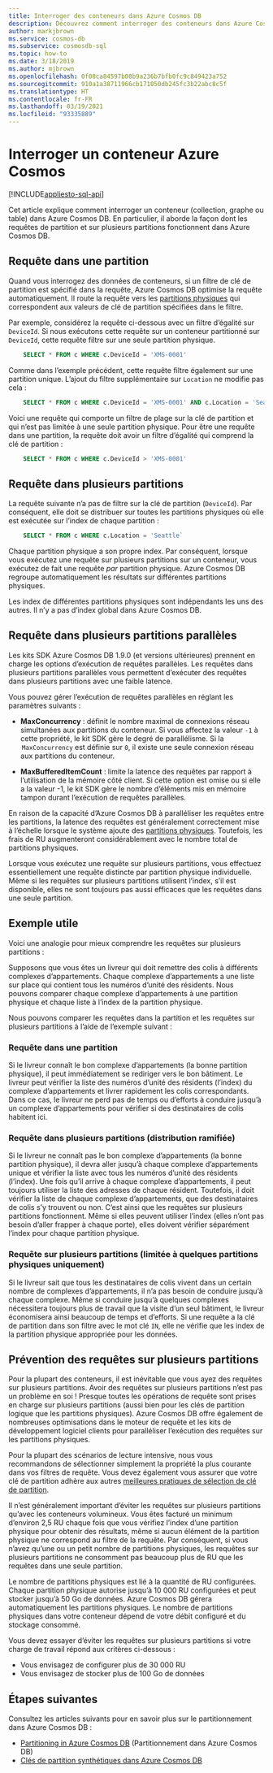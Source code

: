 ```yaml
---
title: Interroger des conteneurs dans Azure Cosmos DB
description: Découvrez comment interroger des conteneurs dans Azure Cosmos DB à l’aide de requêtes dans une partition et dans plusieurs partitions
author: markjbrown
ms.service: cosmos-db
ms.subservice: cosmosdb-sql
ms.topic: how-to
ms.date: 3/18/2019
ms.author: mjbrown
ms.openlocfilehash: 0f08ca84597b08b9a236b7bfb0fc9c849423a752
ms.sourcegitcommit: 910a1a38711966cb171050db245fc3b22abc8c5f
ms.translationtype: HT
ms.contentlocale: fr-FR
ms.lasthandoff: 03/19/2021
ms.locfileid: "93335889"
---
```

# <a name="query-an-azure-cosmos-container"></a>Interroger un conteneur Azure Cosmos
[!INCLUDE[appliesto-sql-api](includes/appliesto-sql-api.md)]

Cet article explique comment interroger un conteneur (collection, graphe ou table) dans Azure Cosmos DB. En particulier, il aborde la façon dont les requêtes de partition et sur plusieurs partitions fonctionnent dans Azure Cosmos DB.

## <a name="in-partition-query"></a>Requête dans une partition

Quand vous interrogez des données de conteneurs, si un filtre de clé de partition est spécifié dans la requête, Azure Cosmos DB optimise la requête automatiquement. Il route la requête vers les [partitions physiques](partitioning-overview.md#physical-partitions) qui correspondent aux valeurs de clé de partition spécifiées dans le filtre.

Par exemple, considérez la requête ci-dessous avec un filtre d’égalité sur `DeviceId`. Si nous exécutons cette requête sur un conteneur partitionné sur `DeviceId`, cette requête filtre sur une seule partition physique.

```sql
    SELECT * FROM c WHERE c.DeviceId = 'XMS-0001'
```

Comme dans l’exemple précédent, cette requête filtre également sur une partition unique. L’ajout du filtre supplémentaire sur `Location` ne modifie pas cela :

```sql
    SELECT * FROM c WHERE c.DeviceId = 'XMS-0001' AND c.Location = 'Seattle'
```

Voici une requête qui comporte un filtre de plage sur la clé de partition et qui n’est pas limitée à une seule partition physique. Pour être une requête dans une partition, la requête doit avoir un filtre d’égalité qui comprend la clé de partition :

```sql
    SELECT * FROM c WHERE c.DeviceId > 'XMS-0001'
```

## <a name="cross-partition-query"></a>Requête dans plusieurs partitions

La requête suivante n’a pas de filtre sur la clé de partition (`DeviceId`). Par conséquent, elle doit se distribuer sur toutes les partitions physiques où elle est exécutée sur l’index de chaque partition :

```sql
    SELECT * FROM c WHERE c.Location = 'Seattle`
```

Chaque partition physique a son propre index. Par conséquent, lorsque vous exécutez une requête sur plusieurs partitions sur un conteneur, vous exécutez de fait une requête *par* partition physique. Azure Cosmos DB regroupe automatiquement les résultats sur différentes partitions physiques.

Les index de différentes partitions physiques sont indépendants les uns des autres. Il n’y a pas d’index global dans Azure Cosmos DB.

## <a name="parallel-cross-partition-query"></a>Requête dans plusieurs partitions parallèles

Les kits SDK Azure Cosmos DB 1.9.0 (et versions ultérieures) prennent en charge les options d’exécution de requêtes parallèles. Les requêtes dans plusieurs partitions parallèles vous permettent d’exécuter des requêtes dans plusieurs partitions avec une faible latence.

Vous pouvez gérer l’exécution de requêtes parallèles en réglant les paramètres suivants :

- **MaxConcurrency** : définit le nombre maximal de connexions réseau simultanées aux partitions du conteneur. Si vous affectez la valeur `-1` à cette propriété, le kit SDK gère le degré de parallélisme. Si la  `MaxConcurrency` est définie sur `0`, il existe une seule connexion réseau aux partitions du conteneur.

- **MaxBufferedItemCount** : limite la latence des requêtes par rapport à l’utilisation de la mémoire côté client. Si cette option est omise ou si elle a la valeur -1, le kit SDK gère le nombre d’éléments mis en mémoire tampon durant l’exécution de requêtes parallèles.

En raison de la capacité d’Azure Cosmos DB à paralléliser les requêtes entre les partitions, la latence des requêtes est généralement correctement mise à l’échelle lorsque le système ajoute des [partitions physiques](partitioning-overview.md#physical-partitions). Toutefois, les frais de RU augmenteront considérablement avec le nombre total de partitions physiques.

Lorsque vous exécutez une requête sur plusieurs partitions, vous effectuez essentiellement une requête distincte par partition physique individuelle. Même si les requêtes sur plusieurs partitions utilisent l’index, s’il est disponible, elles ne sont toujours pas aussi efficaces que les requêtes dans une seule partition.

## <a name="useful-example"></a>Exemple utile

Voici une analogie pour mieux comprendre les requêtes sur plusieurs partitions :

Supposons que vous êtes un livreur qui doit remettre des colis à différents complexes d’appartements. Chaque complexe d’appartements a une liste sur place qui contient tous les numéros d’unité des résidents. Nous pouvons comparer chaque complexe d’appartements à une partition physique et chaque liste à l’index de la partition physique.

Nous pouvons comparer les requêtes dans la partition et les requêtes sur plusieurs partitions à l’aide de l’exemple suivant :

### <a name="in-partition-query"></a>Requête dans une partition

Si le livreur connaît le bon complexe d’appartements (la bonne partition physique), il peut immédiatement se rediriger vers le bon bâtiment. Le livreur peut vérifier la liste des numéros d’unité des résidents (l’index) du complexe d’appartements et livrer rapidement les colis correspondants. Dans ce cas, le livreur ne perd pas de temps ou d’efforts à conduire jusqu’à un complexe d’appartements pour vérifier si des destinataires de colis habitent ici.

### <a name="cross-partition-query-fan-out"></a>Requête dans plusieurs partitions (distribution ramifiée)

Si le livreur ne connaît pas le bon complexe d’appartements (la bonne partition physique), il devra aller jusqu’à chaque complexe d’appartements unique et vérifier la liste avec tous les numéros d’unité des résidents (l’index). Une fois qu’il arrive à chaque complexe d’appartements, il peut toujours utiliser la liste des adresses de chaque résident. Toutefois, il doit vérifier la liste de chaque complexe d’appartements, que des destinataires de colis s’y trouvent ou non. C’est ainsi que les requêtes sur plusieurs partitions fonctionnent. Même si elles peuvent utiliser l’index (elles n’ont pas besoin d’aller frapper à chaque porte), elles doivent vérifier séparément l’index pour chaque partition physique.

### <a name="cross-partition-query-scoped-to-only-a-few-physical-partitions"></a>Requête sur plusieurs partitions (limitée à quelques partitions physiques uniquement)

Si le livreur sait que tous les destinataires de colis vivent dans un certain nombre de complexes d’appartements, il n’a pas besoin de conduire jusqu’à chaque complexe. Même si conduire jusqu’à quelques complexes nécessitera toujours plus de travail que la visite d’un seul bâtiment, le livreur économisera ainsi beaucoup de temps et d’efforts. Si une requête a la clé de partition dans son filtre avec le mot clé `IN`, elle ne vérifie que les index de la partition physique appropriée pour les données.

## <a name="avoiding-cross-partition-queries"></a>Prévention des requêtes sur plusieurs partitions

Pour la plupart des conteneurs, il est inévitable que vous ayez des requêtes sur plusieurs partitions. Avoir des requêtes sur plusieurs partitions n’est pas un problème en soi ! Presque toutes les opérations de requête sont prises en charge sur plusieurs partitions (aussi bien pour les clés de partition logique que les partitions physiques). Azure Cosmos DB offre également de nombreuses optimisations dans le moteur de requête et les kits de développement logiciel clients pour paralléliser l’exécution des requêtes sur les partitions physiques.

Pour la plupart des scénarios de lecture intensive, nous vous recommandons de sélectionner simplement la propriété la plus courante dans vos filtres de requête. Vous devez également vous assurer que votre clé de partition adhère aux autres [meilleures pratiques de sélection de clé de partition](partitioning-overview.md#choose-partitionkey).

Il n’est généralement important d’éviter les requêtes sur plusieurs partitions qu’avec les conteneurs volumineux. Vous êtes facturé un minimum d’environ 2,5 RU chaque fois que vous vérifiez l’index d’une partition physique pour obtenir des résultats, même si aucun élément de la partition physique ne correspond au filtre de la requête. Par conséquent, si vous n’avez qu’une ou un petit nombre de partitions physiques, les requêtes sur plusieurs partitions ne consomment pas beaucoup plus de RU que les requêtes dans une seule partition.

Le nombre de partitions physiques est lié à la quantité de RU configurées. Chaque partition physique autorise jusqu’à 10 000 RU configurées et peut stocker jusqu’à 50 Go de données. Azure Cosmos DB gérera automatiquement les partitions physiques. Le nombre de partitions physiques dans votre conteneur dépend de votre débit configuré et du stockage consommé.

Vous devez essayer d’éviter les requêtes sur plusieurs partitions si votre charge de travail répond aux critères ci-dessous :
- Vous envisagez de configurer plus de 30 000 RU
- Vous envisagez de stocker plus de 100 Go de données

## <a name="next-steps"></a>Étapes suivantes

Consultez les articles suivants pour en savoir plus sur le partitionnement dans Azure Cosmos DB :

- [Partitioning in Azure Cosmos DB](partitioning-overview.md) (Partitionnement dans Azure Cosmos DB)
- [Clés de partition synthétiques dans Azure Cosmos DB](synthetic-partition-keys.md)
